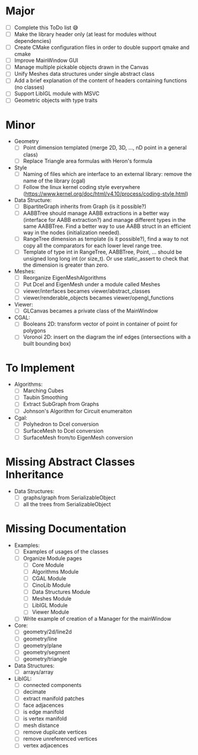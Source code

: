 # Major
- [ ] Complete this ToDo list :sweat_smile:
- [ ] Make the library header only (at least for modules without dependencies)
- [ ] Create CMake configuration files in order to double support qmake and cmake
- [ ] Improve MainWindow GUI
- [ ] Manage multiple pickable objects drawn in the Canvas
- [ ] Unify Meshes data structures under single abstract class
- [ ] Add a brief explanation of the content of headers containing functions (no classes)
- [ ] Support LibIGL module with MSVC
- [ ] Geometric objects with type traits

# Minor
- Geometry
  - [ ] Point dimension templated (merge 2D, 3D, ..., nD point in a general class)
  - [ ] Replace Triangle area formulas with Heron's formula
- Style
  - [ ] Naming of files which are interface to an external library: remove the name of the library (cgal)
  - [ ] Follow the linux kernel coding style everywhere (https://www.kernel.org/doc/html/v4.10/process/coding-style.html)
- Data Structure:
  - [ ] BipartiteGraph inherits from Graph (is it possible?)
  - [ ] AABBTree should manage AABB extractions in a better way (interface for AABB extraction?) and manage different types in the same AABBTree. Find a better way to use AABB struct in an efficient way in the nodes (initialization needed).
  - [ ] RangeTree dimension as template (is it possible?), find a way to not copy all the comparators for each lower level range tree.
  - [ ] Template of type int in RangeTree, AABBTree, Point, ... should be unsigned long long int (or size_t). Or use static_assert to check that the dimension is greater than zero.
- Meshes:
  - [ ] Reorganize EigenMeshAlgorithms
  - [ ] Put Dcel and EigenMesh under a module called Meshes
  - [ ] viewer/interfaces becames viewer/abstract_classes
  - [ ] viewer/renderable_objects becames viewer/opengl_functions
- Viewer:
  - [ ] GLCanvas becames a private class of the MainWindow
- CGAL:
  - [ ] Booleans 2D: transform vector of point in container of point for polygons
  - [ ] Voronoi 2D: insert on the diagram the inf edges (intersections with a built bounding box)

# To Implement
- Algorithms:
  - [ ] Marching Cubes
  - [ ] Taubin Smoothing
  - [ ] Extract SubGraph from Graphs
  - [ ] Johnson's Algorithm for Circuit enumeraiton
- Cgal:
  - [ ] Polyhedron to Dcel conversion
  - [ ] SurfaceMesh to Dcel conversion
  - [ ] SurfaceMesh from/to EigenMesh conversion

# Missing Abstract Classes Inheritance
- Data Structures:
  - [ ] graphs/graph from SerializableObject
  - [ ] all the trees from SerializableObject

# Missing Documentation
- Examples:
  - [ ] Examples of usages of the classes
  - [ ] Organize Module pages
    - [ ] Core Module
    - [ ] Algorithms Module
    - [ ] CGAL Module
    - [ ] CinoLib Module
    - [ ] Data Structures Module
    - [ ] Meshes Module
    - [ ] LibIGL Module
    - [ ] Viewer Module
  - [ ] Write example of creation of a Manager for the mainWindow
- Core:
  - [ ] geometry/2d/line2d
  - [ ] geometry/line
  - [ ] geometry/plane
  - [ ] geometry/segment
  - [ ] geometry/triangle
- Data Structures:
  - [ ] arrays/array
- LibIGL:
  - [ ] connected components
  - [ ] decimate
  - [ ] extract manifold patches
  - [ ] face adjacences
  - [ ] is edge manifold
  - [ ] is vertex manifold
  - [ ] mesh distance
  - [ ] remove duplicate vertices
  - [ ] remove unreferenced vertices
  - [ ] vertex adjacences

